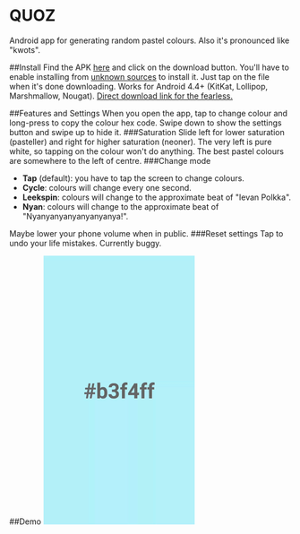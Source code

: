 # QUOZ
Android app for generating random pastel colours. Also it's pronounced like "kwots".

##Install
Find the APK [here](app/app-release.apk) and click on the download button. You'll have to enable installing from [unknown sources](https://developer.android.com/distribute/tools/open-distribution.html#unknown-sources) to install it. Just tap on the file when it's done downloading. Works for Android 4.4+ (KitKat, Lollipop, Marshmallow, Nougat). [Direct download link for the fearless.](https://github.com/nonphatic/QUOZ/raw/master/app/app-release.apk)

##Features and Settings
When you open the app, tap to change colour and long-press to copy the colour hex code. Swipe down to show the settings button and swipe up to hide it. 
###Saturation
Slide left for lower saturation (pasteller) and right for higher saturation (neoner). The very left is pure white, so tapping on the colour won't do anything. The best pastel colours are somewhere to the left of centre.
###Change mode
* **Tap** (default): you have to tap the screen to change colours.
* **Cycle**: colours will change every one second.
* **Leekspin**: colours will change to the approximate beat of "Ievan Polkka".
* **Nyan**: colours will change to the approximate beat of "Nyanyanyanyanyanyanya!".

Maybe lower your phone volume when in public.
###Reset settings
Tap to undo your life mistakes. Currently buggy.

##Demo
![animated-demo](cycle.gif)
